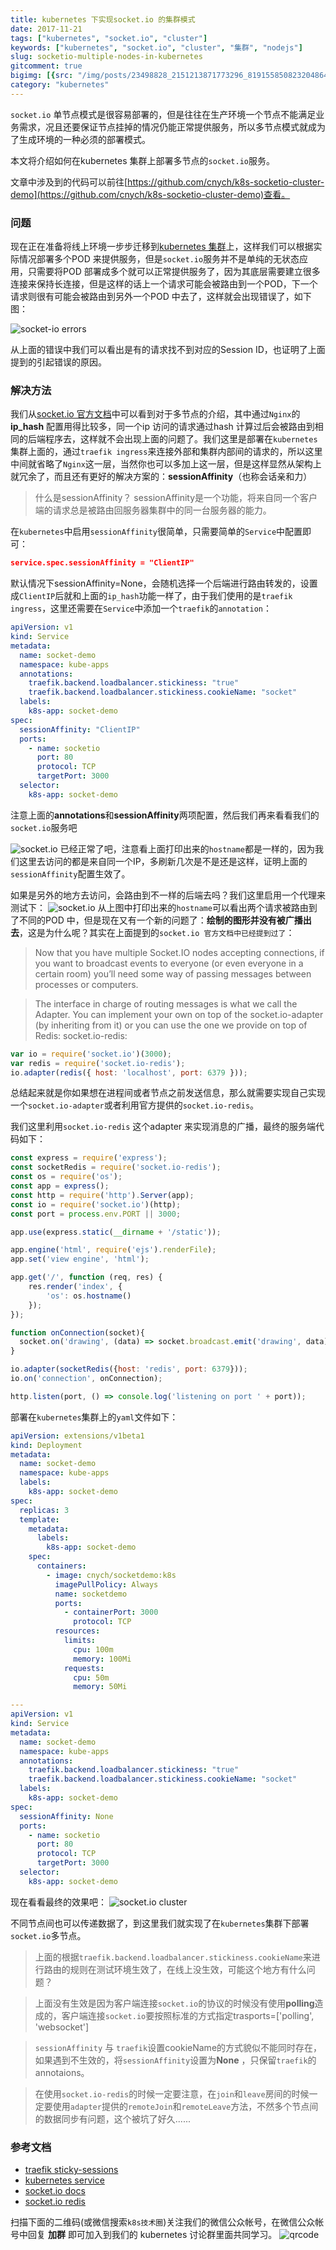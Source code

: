```yaml
---
title: kubernetes 下实现socket.io 的集群模式
date: 2017-11-21
tags: ["kubernetes", "socket.io", "cluster"]
keywords: ["kubernetes", "socket.io", "cluster", "集群", "nodejs"]
slug: socketio-multiple-nodes-in-kubernetes
gitcomment: true
bigimg: [{src: "/img/posts/23498828_2151213871773296_819155850823204864_n.jpg", desc: "A pal and a skateboard and headed outside in South Australia."}]
category: "kubernetes"
---
```


`socket.io` 单节点模式是很容易部署的，但是往往在生产环境一个节点不能满足业务需求，况且还要保证节点挂掉的情况仍能正常提供服务，所以多节点模式就成为了生成环境的一种必须的部署模式。

本文将介绍如何在kubernetes 集群上部署多节点的`socket.io`服务。

文章中涉及到的代码可以前往[https://github.com/cnych/k8s-socketio-cluster-demo](https://github.com/cnych/k8s-socketio-cluster-demo)查看。

<!--more-->

### 问题

现在正在准备将线上环境一步步迁移到[kubernetes 集群](/tags/kubernetes/)上，这样我们可以根据实际情况部署多个POD 来提供服务，但是`socket.io`服务并不是单纯的无状态应用，只需要将POD 部署成多个就可以正常提供服务了，因为其底层需要建立很多连接来保持长连接，但是这样的话上一个请求可能会被路由到一个POD，下一个请求则很有可能会被路由到另外一个POD 中去了，这样就会出现错误了，如下图：

![socket-io errors](/img/posts/WX20171121-135349.png)

从上面的错误中我们可以看出是有的请求找不到对应的Session ID，也证明了上面提到的引起错误的原因。


### 解决方法

我们从[socket.io 官方文档](https://socket.io/docs/using-multiple-nodes/)中可以看到对于多节点的介绍，其中通过`Nginx`的**ip_hash** 配置用得比较多，同一个ip 访问的请求通过hash 计算过后会被路由到相同的后端程序去，这样就不会出现上面的问题了。我们这里是部署在`kubernetes`集群上面的，通过`traefik ingress`来连接外部和集群内部间的请求的，所以这里中间就省略了`Nginx`这一层，当然你也可以多加上这一层，但是这样显然从架构上就冗余了，而且还有更好的解决方案的：**sessionAffinity**（也称会话亲和力）

> 什么是sessionAffinity？
> sessionAffinity是一个功能，将来自同一个客户端的请求总是被路由回服务器集群中的同一台服务器的能力。

在`kubernetes`中启用`sessionAffinity`很简单，只需要简单的`Service`中配置即可：
```json
service.spec.sessionAffinity = "ClientIP"
```

默认情况下sessionAffinity=None，会随机选择一个后端进行路由转发的，设置成`ClientIP`后就和上面的`ip_hash`功能一样了，由于我们使用的是`traefik ingress`，这里还需要在`Service`中添加一个`traefik`的`annotation`：
```yaml
apiVersion: v1
kind: Service
metadata:
  name: socket-demo
  namespace: kube-apps
  annotations:
    traefik.backend.loadbalancer.stickiness: "true"
    traefik.backend.loadbalancer.stickiness.cookieName: "socket"
  labels:
    k8s-app: socket-demo
spec:
  sessionAffinity: "ClientIP"
  ports:
    - name: socketio
      port: 80
      protocol: TCP
      targetPort: 3000
  selector:
    k8s-app: socket-demo
```
注意上面的**annotations**和**sessionAffinity**两项配置，然后我们再来看看我们的`socket.io`服务吧

![socket.io](/img/posts/WX20171121-140324.png)
已经正常了吧，注意看上面打印出来的`hostname`都是一样的，因为我们这里去访问的都是来自同一个IP，多刷新几次是不是还是这样，证明上面的`sessionAffinity`配置生效了。

如果是另外的地方去访问，会路由到不一样的后端去吗？我们这里启用一个代理来测试下：
![socket.io](/img/posts/WX20171121-10000.png)
从上图中打印出来的`hostname`可以看出两个请求被路由到了不同的POD 中，但是现在又有一个新的问题了：**绘制的图形并没有被广播出去**，这是为什么呢？其实在上面提到的`socket.io 官方文档中已经提到过了`：

> Now that you have multiple Socket.IO nodes accepting connections, if you want to broadcast events to everyone (or even everyone in a certain room) you’ll need some way of passing messages between processes or computers.

> The interface in charge of routing messages is what we call the Adapter. You can implement your own on top of the socket.io-adapter (by inheriting from it) or you can use the one we provide on top of Redis: socket.io-redis:

```javascript
var io = require('socket.io')(3000);
var redis = require('socket.io-redis');
io.adapter(redis({ host: 'localhost', port: 6379 }));
```

总结起来就是你如果想在进程间或者节点之前发送信息，那么就需要实现自己实现一个`socket.io-adapter`或者利用官方提供的`socket.io-redis`。

我们这里利用`socket.io-redis` 这个adapter 来实现消息的广播，最终的服务端代码如下：
```javascript
const express = require('express');
const socketRedis = require('socket.io-redis');
const os = require('os');
const app = express();
const http = require('http').Server(app);
const io = require('socket.io')(http);
const port = process.env.PORT || 3000;

app.use(express.static(__dirname + '/static'));

app.engine('html', require('ejs').renderFile);
app.set('view engine', 'html');

app.get('/', function (req, res) {
    res.render('index', {
        'os': os.hostname()
    });
});

function onConnection(socket){
  socket.on('drawing', (data) => socket.broadcast.emit('drawing', data));
}

io.adapter(socketRedis({host: 'redis', port: 6379}));
io.on('connection', onConnection);

http.listen(port, () => console.log('listening on port ' + port));
```

部署在`kubernetes`集群上的`yaml`文件如下：
```yaml
apiVersion: extensions/v1beta1
kind: Deployment
metadata:
  name: socket-demo
  namespace: kube-apps
  labels:
    k8s-app: socket-demo
spec:
  replicas: 3
  template:
    metadata:
      labels:
        k8s-app: socket-demo
    spec:
      containers:
        - image: cnych/socketdemo:k8s
          imagePullPolicy: Always
          name: socketdemo
          ports:
            - containerPort: 3000
              protocol: TCP
          resources:
            limits:
              cpu: 100m
              memory: 100Mi
            requests:
              cpu: 50m
              memory: 50Mi

---
apiVersion: v1
kind: Service
metadata:
  name: socket-demo
  namespace: kube-apps
  annotations:
    traefik.backend.loadbalancer.stickiness: "true"
    traefik.backend.loadbalancer.stickiness.cookieName: "socket"
  labels:
    k8s-app: socket-demo
spec:
  sessionAffinity: None
  ports:
    - name: socketio
      port: 80
      protocol: TCP
      targetPort: 3000
  selector:
    k8s-app: socket-demo
```

现在看看最终的效果吧：
![socket.io cluster](/img/posts/WX20171121-141623.png)

不同节点间也可以传递数据了，到这里我们就实现了在`kubernetes`集群下部署`socket.io`多节点。

> 上面的根据`traefik.backend.loadbalancer.stickiness.cookieName`来进行路由的规则在测试环境生效了，在线上没生效，可能这个地方有什么问题？


> 上面没有生效是因为客户端连接`socket.io`的协议的时候没有使用**polling**造成的，客户端连接`socket.io`要按照标准的方式指定trasports=['polling', 'websocket']


> `sessionAffinity` 与 `traefik`设置cookieName的方式貌似不能同时存在，如果遇到不生效的，将`sessionAffinity`设置为**None** ，只保留`traefik`的annotaions。

> 在使用`socket.io-redis`的时候一定要注意，在`join`和`leave`房间的时候一定要使用`adapter`提供的`remoteJoin`和`remoteLeave`方法，不然多个节点间的数据同步有问题，这个被坑了好久......

### 参考文档

* [traefik sticky-sessions](https://docs.traefik.io/basics/#sticky-sessions)
* [kubernetes service](https://kubernetes.io/docs/concepts/services-networking/service/)
* [socket.io docs](https://socket.io/docs/using-multiple-nodes/)
* [socket.io redis](https://github.com/socketio/socket.io-redis)


扫描下面的二维码(或微信搜索`k8s技术圈`)关注我们的微信公众帐号，在微信公众帐号中回复 **加群** 即可加入到我们的 kubernetes 讨论群里面共同学习。
![qrcode](/img/posts/qrcode_for_gh_d6dd87b6ceb4_430.jpg)
